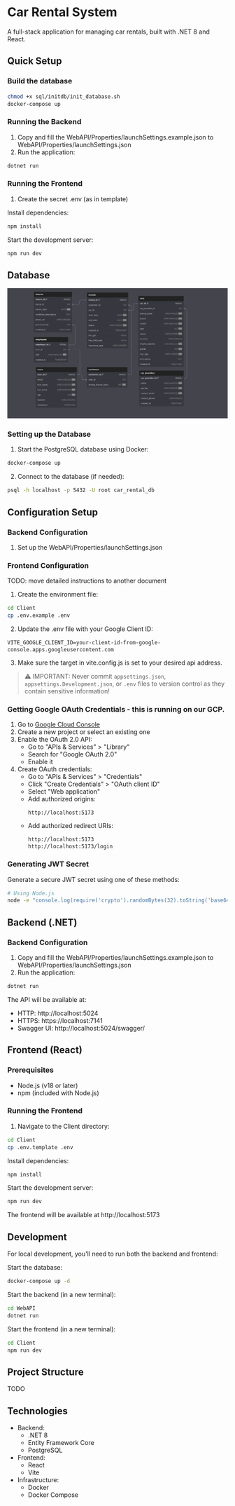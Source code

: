 # Car Rental System

A full-stack application for managing car rentals, built with .NET 8 and React.

## Quick Setup
### Build the database
```sh
chmod +x sql/initdb/init_database.sh
docker-compose up
```

### Running the Backend
1. Copy and fill the WebAPI/Properties/launchSettings.example.json to WebAPI/Properties/launchSettings.json
2. Run the application:
```bash
dotnet run
```
### Running the Frontend
1. Create the secret .env (as in template)

Install dependencies:
```bash
npm install
```

Start the development server:
```bash
npm run dev
```

## Database
![alt text](docs/img/database_schema.png)

### Setting up the Database
1. Start the PostgreSQL database using Docker:
```bash
docker-compose up
```

2. Connect to the database (if needed):
```bash
psql -h localhost -p 5432 -U root car_rental_db
```

## Configuration Setup

### Backend Configuration

1. Set up the WebAPI/Properties/launchSettings.json

### Frontend Configuration
TODO: move detailed instructions to another document
1. Create the environment file:
```bash
cd Client
cp .env.example .env
```

2. Update the .env file with your Google Client ID:
```plaintext
VITE_GOOGLE_CLIENT_ID=your-client-id-from-google-console.apps.googleusercontent.com
```

3. Make sure the target in vite.config.js is set to your desired api address.


> ⚠️ IMPORTANT: Never commit `appsettings.json`, `appsettings.Development.json`, or `.env` files to version control as they contain sensitive information!

### Getting Google OAuth Credentials - this is running on our GCP.

1. Go to [Google Cloud Console](https://console.cloud.google.com)
2. Create a new project or select an existing one
3. Enable the OAuth 2.0 API:
   - Go to "APIs & Services" > "Library"
   - Search for "Google OAuth 2.0"
   - Enable it
4. Create OAuth credentials:
   - Go to "APIs & Services" > "Credentials"
   - Click "Create Credentials" > "OAuth client ID"
   - Select "Web application"
   - Add authorized origins:
     ```
     http://localhost:5173
     ```
   - Add authorized redirect URIs:
     ```
     http://localhost:5173
     http://localhost:5173/login
     ```

### Generating JWT Secret
Generate a secure JWT secret using one of these methods:

```bash
# Using Node.js
node -e "console.log(require('crypto').randomBytes(32).toString('base64'));"
```
## Backend (.NET)

### Backend Configuration
1. Copy and fill the WebAPI/Properties/launchSettings.example.json to WebAPI/Properties/launchSettings.json
2. Run the application:
```bash
dotnet run
```
The API will be available at:
- HTTP: http://localhost:5024
- HTTPS: https://localhost:7141
- Swagger UI: http://localhost:5024/swagger/

## Frontend (React)

### Prerequisites
- Node.js (v18 or later)
- npm (included with Node.js)

### Running the Frontend
1. Navigate to the Client directory:
```bash
cd Client
cp .env.template .env
```

Install dependencies:
```bash
npm install
```

Start the development server:
```bash
npm run dev
```
The frontend will be available at http://localhost:5173

## Development

For local development, you'll need to run both the backend and frontend:

Start the database:
```bash
docker-compose up -d
```
Start the backend (in a new terminal):
```bash
cd WebAPI
dotnet run
```
Start the frontend (in a new terminal):
```bash
cd Client
npm run dev
```

## Project Structure
TODO


## Technologies
- Backend:
  - .NET 8
  - Entity Framework Core
  - PostgreSQL
- Frontend:
  - React
  - Vite
- Infrastructure:
  - Docker
  - Docker Compose